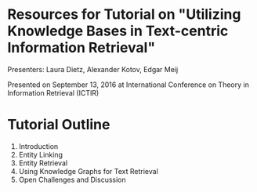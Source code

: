 # Resources for Tutorial on "Utilizing Knowledge Bases in Text-centric Information Retrieval"

Presenters: Laura Dietz, Alexander Kotov, Edgar Meij

Presented on September 13, 2016 at International Conference on Theory in Information Retrieval (ICTIR)

# Tutorial Outline

1. Introduction
2. Entity Linking
3. Entity Retrieval
4. Using Knowledge Graphs for Text Retrieval
5. Open Challenges and Discussion

